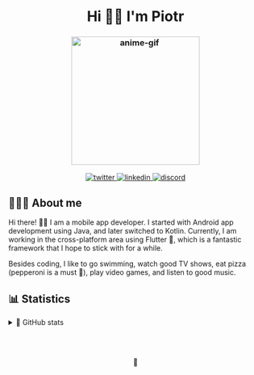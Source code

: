<!-- Readme inspired by https://github.com/DenverCoder1 -->

<!-- Header Text -->
<h1 align="center">
  Hi 👋🏻  I'm Piotr
</h1>

<h3 align="center">
<img src="assets\me.gif" alt="anime-gif" width="254px"/>
</h3>

<!-- Contact section -->
<p align="center">
   <a href="https://twitter.com/xazai_">
    <img alt="twitter" src="https://img.shields.io/badge/Twitter-1DA1F2?logo=twitter&logoColor=white&amp;style=for-the-badge"/>
  </a>
  <a href="https://www.linkedin.com/in/piekarskipiotr/">
    <img alt="linkedin" src="https://img.shields.io/badge/LinkedIn-0077B5?logo=linkedin&logoColor=white&amp;style=for-the-badge"/>
  </a>
   <a href="https://discord.com/">
    <img alt="discord" src="https://img.shields.io/badge/xazai%232853-7289DA?logo=discord&logoColor=white&amp;style=for-the-badge"/>
  </a>
</p>
<!--end:Contact section-->

<!-- About me section -->
## 🧑🏻‍💻 About me 

<p>Hi there! 👋🏻 I am a mobile app developer. I started with Android app development using Java, and later switched to Kotlin. Currently, I am working in   the cross-platform area using Flutter 💙, which is a fantastic framework that I hope to stick with for a while.

Besides coding, I like to go swimming, watch good TV shows, eat pizza (pepperoni is a must 🍕), play video games, and listen to good music.</p>

<!--end:About me section-->

<!-- User stats section -->
## 📊 Statistics

<!-- https://github.com/anuraghazra/github-readme-stats -->
<p align="center">
<details> 
  <summary>🚀 GitHub stats</summary>
  <br>
  
  <div align="center">
    <img src="https://github-readme-stats.vercel.app/api?username=piekarskipiotr&theme=dracula&hide_border=true&title_color=5c57e4&text_color=F5F5F5&bg_color=11111E&custom_title=Profile%20Stats" height="180em"/>
    <img src="https://github-readme-stats.vercel.app/api/top-langs/?username=piekarskipiotr&layout=compact&theme=dracula&hide_border=true&title_color=5c57e4&text_color=F5F5F5&bg_color=11111E" height="180em"/>
  </div>
</details>
</p>

<!--end:User stats section-->

<br>
<br>

<!-- Little footer emoji section -->
<p align="center">🔵</p>
<!--end:footer-->
 
<!--links-->
  <!-- Typing SVG - https://git.io/typing-svg -->
  <!--socials and contact-->
  <!--[linkedin]: https://www.linkedin.com/in/piekarskipiotr/-->
  <!--[discord]: xazai#2853-->
  <!--[twitter]: https://twitter.com/xazai_-->
<!--end:links-->
